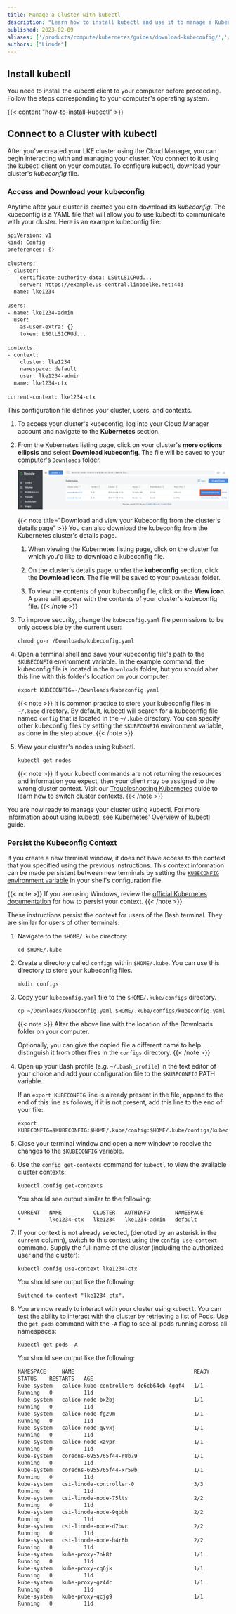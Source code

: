 ```yaml
---
title: Manage a Cluster with kubectl
description: "Learn how to install kubectl and use it to manage a Kubernetes cluster hosted through LKE."
published: 2023-02-09
aliases: ['/products/compute/kubernetes/guides/download-kubeconfig/','/products/compute/kubernetes/guides/install-kubectl/']
authors: ["Linode"]
---
```


## Install kubectl

You need to install the kubectl client to your computer before proceeding. Follow the steps corresponding to your computer's operating system.

{{< content "how-to-install-kubectl" >}}

## Connect to a Cluster with kubectl

After you've created your LKE cluster using the Cloud Manager, you can begin interacting with and managing your cluster. You connect to it using the kubectl client on your computer. To configure kubectl, download your cluster's *kubeconfig* file.

### Access and Download your kubeconfig

Anytime after your cluster is created you can download its *kubeconfig*. The kubeconfig is a YAML file that will allow you to use kubectl to communicate with your cluster. Here is an example kubeconfig file:

```file {title="example-cluster-kubeconfig.yaml" lang=yaml}
apiVersion: v1
kind: Config
preferences: {}

clusters:
- cluster:
    certificate-authority-data: LS0tLS1CRUd...
    server: https://example.us-central.linodelke.net:443
  name: lke1234

users:
- name: lke1234-admin
  user:
    as-user-extra: {}
    token: LS0tLS1CRUd...

contexts:
- context:
    cluster: lke1234
    namespace: default
    user: lke1234-admin
  name: lke1234-ctx

current-context: lke1234-ctx
```

This configuration file defines your cluster, users, and contexts.

1. To access your cluster's kubeconfig, log into your Cloud Manager account and navigate to the **Kubernetes** section.

1. From the Kubernetes listing page, click on your cluster's **more options ellipsis** and select **Download kubeconfig**. The file will be saved to your computer's `Downloads` folder.

    ![Download your cluster's kubeconfig](download-kubeconfig.png "Download your cluster's kubeconfig")

    {{< note title="Download and view your Kubeconfig from the cluster's details page" >}}
    You can also download the kubeconfig from the Kubernetes cluster's details page.

    1. When viewing the Kubernetes listing page, click on the cluster for which you'd like to download a kubeconfig file.

    1. On the cluster's details page, under the **kubeconfig** section, click the **Download icon**. The file will be saved to your `Downloads` folder.

    1. To view the contents of your kubeconfig file, click on the **View icon**. A pane will appear with the contents of your cluster's kubeconfig file.
    {{< /note >}}

1. To improve security, change the `kubeconfig.yaml` file permissions to be only accessible by the current user:

    ```command
    chmod go-r /Downloads/kubeconfig.yaml
    ```

1. Open a terminal shell and save your kubeconfig file's path to the `$KUBECONFIG` environment variable. In the example command, the kubeconfig file is located in the `Downloads` folder, but you should alter this line with this folder's location on your computer:

    ```command
    export KUBECONFIG=~/Downloads/kubeconfig.yaml
    ```

    {{< note >}}
    It is common practice to store your kubeconfig files in `~/.kube` directory. By default, kubectl will search for a kubeconfig file named `config` that is located in the  `~/.kube` directory. You can specify other kubeconfig files by setting the `$KUBECONFIG` environment variable, as done in the step above.
    {{< /note >}}

1. View your cluster's nodes using kubectl.

    ```command
    kubectl get nodes
    ```

    {{< note >}}
    If your kubectl commands are not returning the resources and information you expect, then your client may be assigned to the wrong cluster context. Visit our [Troubleshooting Kubernetes](/docs/guides/troubleshooting-kubernetes/#troubleshooting-examples) guide to learn how to switch cluster contexts.
    {{< /note >}}

You are now ready to manage your cluster using kubectl. For more information about using kubectl, see Kubernetes' [Overview of kubectl](https://kubernetes.io/docs/reference/kubectl/overview/) guide.

### Persist the Kubeconfig Context

If you create a new terminal window, it does not have access to the context that you specified using the previous instructions. This context information can be made persistent between new terminals by setting the [`KUBECONFIG` environment variable](https://kubernetes.io/docs/tasks/access-application-cluster/configure-access-multiple-clusters/#set-the-kubeconfig-environment-variable) in your shell's configuration file.

{{< note >}}
If you are using Windows, review the [official Kubernetes documentation](https://kubernetes.io/docs/tasks/access-application-cluster/configure-access-multiple-clusters/#set-the-kubeconfig-environment-variable) for how to persist your context.
{{< /note >}}

These instructions persist the context for users of the Bash terminal. They are similar for users of other terminals:

1.  Navigate to the `$HOME/.kube` directory:

    ```command
    cd $HOME/.kube
    ```

1.  Create a directory called `configs` within `$HOME/.kube`. You can use this directory to store your kubeconfig files.

    ```command
    mkdir configs
    ```

1. Copy your `kubeconfig.yaml` file to the `$HOME/.kube/configs` directory.

    ```command
    cp ~/Downloads/kubeconfig.yaml $HOME/.kube/configs/kubeconfig.yaml
    ```

    {{< note >}}
    Alter the above line with the location of the Downloads folder on your computer.

    Optionally, you can give the copied file a different name to help distinguish it from other files in the `configs` directory.
    {{< /note >}}

1.  Open up your Bash profile (e.g. `~/.bash_profile`) in the text editor of your choice and add your configuration file to the `$KUBECONFIG` PATH variable.

    If an `export KUBECONFIG` line is already present in the file, append to the end of this line as follows; if it is not present, add this line to the end of your file:

    ```command
    export KUBECONFIG=$KUBECONFIG:$HOME/.kube/config:$HOME/.kube/configs/kubeconfig.yaml
    ```

1.  Close your terminal window and open a new window to receive the changes to the `$KUBECONFIG` variable.

1.  Use the `config get-contexts` command for `kubectl` to view the available cluster contexts:

    ```command
    kubectl config get-contexts
    ```

    You should see output similar to the following:

    ```output
    CURRENT   NAME          CLUSTER   AUTHINFO        NAMESPACE
    *         lke1234-ctx   lke1234   lke1234-admin   default
    ```

1.  If your context is not already selected, (denoted by an asterisk in the `current` column), switch to this context using the `config use-context` command. Supply the full name of the cluster (including the authorized user and the cluster):

    ```command
    kubectl config use-context lke1234-ctx
    ```

    You should see output like the following:

    ```output
    Switched to context "lke1234-ctx".
    ```

1.  You are now ready to interact with your cluster using `kubectl`. You can test the ability to interact with the cluster by retrieving a list of Pods. Use the `get pods` command with the `-A` flag to see all pods running across all namespaces:

    ```command
    kubectl get pods -A
    ```

    You should see output like the following:

    ```output
    NAMESPACE     NAME                                      READY   STATUS    RESTARTS   AGE
    kube-system   calico-kube-controllers-dc6cb64cb-4gqf4   1/1     Running   0          11d
    kube-system   calico-node-bx2bj                         1/1     Running   0          11d
    kube-system   calico-node-fg29m                         1/1     Running   0          11d
    kube-system   calico-node-qvvxj                         1/1     Running   0          11d
    kube-system   calico-node-xzvpr                         1/1     Running   0          11d
    kube-system   coredns-6955765f44-r8b79                  1/1     Running   0          11d
    kube-system   coredns-6955765f44-xr5wb                  1/1     Running   0          11d
    kube-system   csi-linode-controller-0                   3/3     Running   0          11d
    kube-system   csi-linode-node-75lts                     2/2     Running   0          11d
    kube-system   csi-linode-node-9qbbh                     2/2     Running   0          11d
    kube-system   csi-linode-node-d7bvc                     2/2     Running   0          11d
    kube-system   csi-linode-node-h4r6b                     2/2     Running   0          11d
    kube-system   kube-proxy-7nk8t                          1/1     Running   0          11d
    kube-system   kube-proxy-cq6jk                          1/1     Running   0          11d
    kube-system   kube-proxy-gz4dc                          1/1     Running   0          11d
    kube-system   kube-proxy-qcjg9                          1/1     Running   0          11d
    ```